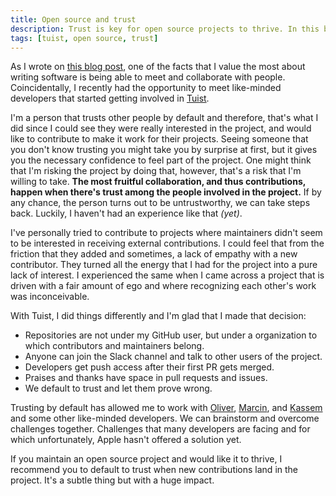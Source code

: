 ```yaml
---
title: Open source and trust
description: Trust is key for open source projects to thrive. In this blog post I explain what trust has meant for Tuist.
tags: [tuist, open source, trust]
---
```


As I wrote on [this blog post](/2019/03/01/software-and-people), one of the facts that I value the most about writing software is being able to meet and collaborate with people. Coincidentally, I recently had the opportunity to meet like-minded developers that started getting involved in [Tuist](https://tuist.io).

I'm a person that trusts other people by default and therefore, that's what I did since I could see they were really interested in the project, and would like to contribute to make it work for their projects. Seeing someone that you don't know trusting you might take you by surprise at first, but it gives you the necessary confidence to feel part of the project. One might think that I'm risking the project by doing that, however, that's a risk that I'm willing to take. **The most fruitful collaboration, and thus contributions, happen when there's trust among the people involved in the project.** If by any chance, the person turns out to be untrustworthy, we can take steps back. Luckily, I haven't had an experience like that _(yet)_.

I've personally tried to contribute to projects where maintainers didn't seem to be interested in receiving external contributions. I could feel that from the friction that they added and sometimes, a lack of empathy with a new contributor. They turned all the energy that I had for the project into a pure lack of interest. I experienced the same when I came across a project that is driven with a fair amount of ego and where recognizing each other's work was inconceivable.

With Tuist, I did things differently and I'm glad that I made that decision:

- Repositories are not under my GitHub user, but under a organization to which contributors and maintainers belong.
- Anyone can join the Slack channel and talk to other users of the project.
- Developers get push access after their first PR gets merged.
- Praises and thanks have space in pull requests and issues.
- We default to trust and let them prove wrong.

Trusting by default has allowed me to work with [Oliver](https://github.com/ollieatkinson), [Marcin](https://github.com/marciniwanicki), and [Kassem](https://github.com/kwridan) and some other like-minded developers. We can brainstorm and overcome challenges together. Challenges that many developers are facing and for which unfortunately, Apple hasn't offered a solution yet.

If you maintain an open source project and would like it to thrive, I recommend you to default to trust when new contributions land in the project. It's a subtle thing but with a huge impact.
